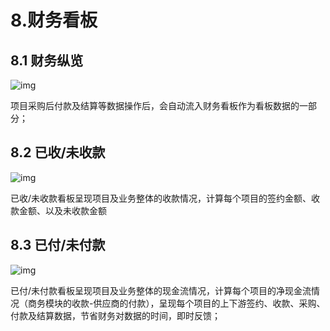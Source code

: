 # 8.财务看板
## 8.1 财务纵览

![img](https://dm-1303208826.cos.ap-guangzhou.myqcloud.com/chm/8/clip_image001.png)

项目采购后付款及结算等数据操作后，会自动流入财务看板作为看板数据的一部分；



## 8.2 已收/未收款

![img](https://dm-1303208826.cos.ap-guangzhou.myqcloud.com/chm/8/clip_image002.png)

已收/未收款看板呈现项目及业务整体的收款情况，计算每个项目的签约金额、收款金额、以及未收款金额

## 8.3 已付/未付款

![img](https://dm-1303208826.cos.ap-guangzhou.myqcloud.com/chm/8/clip_image003.png)

已付/未付款看板呈现项目及业务整体的现金流情况，计算每个项目的净现金流情况（商务模块的收款-供应商的付款），呈现每个项目的上下游签约、收款、采购、付款及结算数据，节省财务对数据的时间，即时反馈；

 